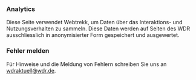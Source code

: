 ### Analytics

Diese Seite verwendet Webtrekk, um Daten über das Interaktions- und Nutzungsverhalten zu sammeln. Diese Daten werden auf Seiten des WDR ausschliesslich in anonymisierter Form gespeichert und ausgewertet.

### Fehler melden

Für Hinweise und die Meldung von Fehlern schreiben Sie uns an [wdraktuell@wdr.de](mailto:wdraktuell@wdr.de).
